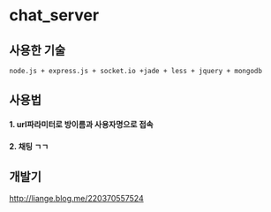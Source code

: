 # chat_server

## 사용한 기술

    node.js + express.js + socket.io +jade + less + jquery + mongodb


## 사용법

#### 1. url파라미터로 방이름과 사용자명으로 접속
#### 2. 채팅 ㄱㄱ



## 개발기

http://liange.blog.me/220370557524
